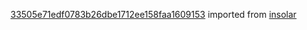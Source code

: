 [33505e71edf0783b26dbe1712ee158faa1609153](https://github.com/insolar/insolar/commit/33505e71edf0783b26dbe1712ee158faa1609153) imported from [insolar](https://github.com/insolar/insolar)
